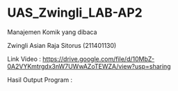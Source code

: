 # UAS_Zwingli_LAB-AP2
Manajemen Komik yang dibaca


Zwingli Asian Raja Sitorus (211401130)

Link Video : https://drive.google.com/file/d/10MbZ-0A2VYKmtrgdx3nW7UWwAZoTEWZA/view?usp=sharing


Hasil Output Program :
